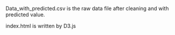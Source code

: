 Data_with_predicted.csv is the raw data file after cleaning and with predicted value.


index.html is written by D3.js
